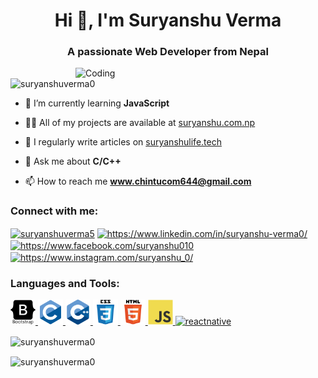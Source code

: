 <h1 align="center">Hi 👋, I'm Suryanshu Verma</h1>
<h3 align="center">A passionate Web Developer from Nepal</h3>

<img align="right" alt="Coding" width="400" src="https://camo.githubusercontent.com/cae12fddd9d6982901d82580bdf321d81fb299141098ca1c2d4891870827bf17/68747470733a2f2f6d69726f2e6d656469756d2e636f6d2f6d61782f313336302f302a37513379765349765f7430696f4a2d5a2e676966?tbnid=zhjSEq0Xd_DH7M">


<p align="left"> <img src="https://komarev.com/ghpvc/?username=suryanshuverma0&label=Profile%20views&color=0e75b6&style=flat" alt="suryanshuverma0" /> </p>

- 🌱 I’m currently learning **JavaScript**

- 👨‍💻 All of my projects are available at [suryanshu.com.np](suryanshu.com.np)

- 📝 I regularly write articles on [suryanshulife.tech](suryanshulife.tech)

- 💬 Ask me about **C/C++**

- 📫 How to reach me **www.chintucom644@gmail.com**

<h3 align="left">Connect with me:</h3>
<p align="left">
<a href="https://twitter.com/suryanshuverma5" target="blank"><img align="center" src="https://raw.githubusercontent.com/rahuldkjain/github-profile-readme-generator/master/src/images/icons/Social/twitter.svg" alt="suryanshuverma5" height="30" width="40" /></a>
<a href="https://linkedin.com/in/https://www.linkedin.com/in/suryanshu-verma0/" target="blank"><img align="center" src="https://raw.githubusercontent.com/rahuldkjain/github-profile-readme-generator/master/src/images/icons/Social/linked-in-alt.svg" alt="https://www.linkedin.com/in/suryanshu-verma0/" height="30" width="40" /></a>
<a href="https://fb.com/https://www.facebook.com/suryanshu010" target="blank"><img align="center" src="https://raw.githubusercontent.com/rahuldkjain/github-profile-readme-generator/master/src/images/icons/Social/facebook.svg" alt="https://www.facebook.com/suryanshu010" height="30" width="40" /></a>
<a href="https://instagram.com/https://www.instagram.com/suryanshu_0/" target="blank"><img align="center" src="https://raw.githubusercontent.com/rahuldkjain/github-profile-readme-generator/master/src/images/icons/Social/instagram.svg" alt="https://www.instagram.com/suryanshu_0/" height="30" width="40" /></a>
</p>

<h3 align="left">Languages and Tools:</h3>
<p align="left"> <a href="https://getbootstrap.com" target="_blank" rel="noreferrer"> <img src="https://raw.githubusercontent.com/devicons/devicon/master/icons/bootstrap/bootstrap-plain-wordmark.svg" alt="bootstrap" width="40" height="40"/> </a> <a href="https://www.cprogramming.com/" target="_blank" rel="noreferrer"> <img src="https://raw.githubusercontent.com/devicons/devicon/master/icons/c/c-original.svg" alt="c" width="40" height="40"/> </a> <a href="https://www.w3schools.com/cpp/" target="_blank" rel="noreferrer"> <img src="https://raw.githubusercontent.com/devicons/devicon/master/icons/cplusplus/cplusplus-original.svg" alt="cplusplus" width="40" height="40"/> </a> <a href="https://www.w3schools.com/css/" target="_blank" rel="noreferrer"> <img src="https://raw.githubusercontent.com/devicons/devicon/master/icons/css3/css3-original-wordmark.svg" alt="css3" width="40" height="40"/> </a> <a href="https://www.w3.org/html/" target="_blank" rel="noreferrer"> <img src="https://raw.githubusercontent.com/devicons/devicon/master/icons/html5/html5-original-wordmark.svg" alt="html5" width="40" height="40"/> </a> <a href="https://developer.mozilla.org/en-US/docs/Web/JavaScript" target="_blank" rel="noreferrer"> <img src="https://raw.githubusercontent.com/devicons/devicon/master/icons/javascript/javascript-original.svg" alt="javascript" width="40" height="40"/> </a> <a href="https://reactnative.dev/" target="_blank" rel="noreferrer"> <img src="https://reactnative.dev/img/header_logo.svg" alt="reactnative" width="40" height="40"/> </a> </p>

<p><img align="center" src="https://github-readme-stats.vercel.app/api/top-langs?username=suryanshuverma0&show_icons=true&locale=en&layout=compact" alt="suryanshuverma0" /></p>

<p><img align="center" src="https://github-readme-streak-stats.herokuapp.com/?user=suryanshuverma0&" alt="suryanshuverma0" /></p>
